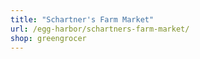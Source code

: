 ```yaml
---
title: "Schartner's Farm Market"
url: /egg-harbor/schartners-farm-market/
shop: greengrocer
---
```

